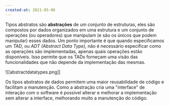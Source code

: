 ```yaml
---
created-at: 2021-05-06
---
```

Tipos abstratos são **abstrações** de um conjunto de estruturas, eles são compostos por dados organizados em uma estrutura e um conjunto de operações (ou operadores) que manipulam (e são os únicos que podem manipular) esses dados. Um ponto importante é que quando especificamos um *TAD*, ou *ADT (Abstract Data Type)*, não é necessário especificar como as operações são implementadas, apenas quais operações estão disponíveis. Isso permite que os TADs forneçam uma visão das funcionalidades que não depende da implementação das mesmas.

![[abstractdatatypes.png]]

Os tipos abstratos de dados permitem uma maior reusabilidade de código e facilitam a manutenção. Como a abstração cria uma "interface" de interação com o software é possível alterar e melhorar a implementação sem alterar a interface, melhorando muito a manutenção do código.